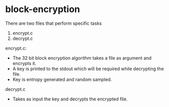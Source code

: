 # block-encryption
There are two files that perform specific tasks
1. encrypt.c
2. decrypt.c

encrypt.c:
- The 32 bit block encryption algorithm takes a file as argument and encrypts it. 
- A key is printed to the stdout which will be required while decrypting the file.
- Key is entropy generated and random sampled.

decrypt.c
- Takes as input the key and decrypts the encrypted file.
